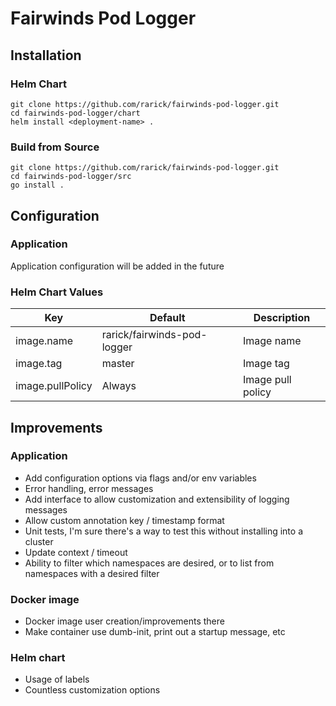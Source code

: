 # Fairwinds Pod Logger

## Installation

### Helm Chart
```
git clone https://github.com/rarick/fairwinds-pod-logger.git
cd fairwinds-pod-logger/chart
helm install <deployment-name> .
```

### Build from Source
```
git clone https://github.com/rarick/fairwinds-pod-logger.git
cd fairwinds-pod-logger/src
go install .
```

## Configuration

### Application
Application configuration will be added in the future

### Helm Chart Values
| Key              | Default                     | Description       |
|------------------|-----------------------------|-------------------|
| image.name       | rarick/fairwinds-pod-logger | Image name        |
| image.tag        | master                      | Image tag         |
| image.pullPolicy | Always                      | Image pull policy |

## Improvements

### Application
- Add configuration options via flags and/or env variables 
- Error handling, error messages
- Add interface to allow customization and extensibility of logging messages
- Allow custom annotation key / timestamp format
- Unit tests, I'm sure there's a way to test this without installing into a cluster
- Update context / timeout
- Ability to filter which namespaces are desired, or to list from namespaces with a desired filter

### Docker image
- Docker image user creation/improvements there
- Make container use dumb-init, print out a startup message, etc

### Helm chart
- Usage of labels
- Countless customization options

